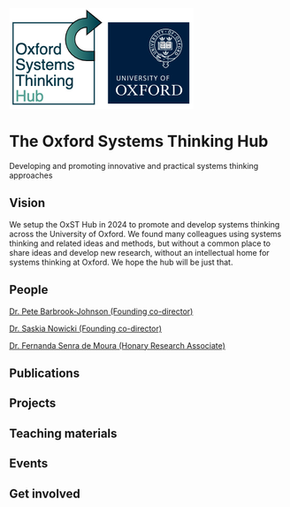 ![alt text](https://github.com/OxSTHub/OxSTHub.github.io/blob/main/OSTHubLogoV2.jpg?raw=true)


# The Oxford Systems Thinking Hub
Developing and promoting innovative and practical systems thinking approaches

## Vision
We setup the OxST Hub in 2024 to promote and develop systems thinking across the University of Oxford. We found many colleagues using systems thinking and related ideas and methods, but without a common place to share ideas and develop new research, without an intellectual home for systems thinking at Oxford. We hope the hub will be just that.

## People
[Dr. Pete Barbrook-Johnson (Founding co-director)](https://www.inet.ox.ac.uk/people/peter-barbrook-johnson)

[Dr. Saskia Nowicki (Founding co-director)](https://www.geog.ox.ac.uk/staff/snowicki.html)

[Dr. Fernanda Senra de Moura (Honary Research Associate)](https://www.inet.ox.ac.uk:8443/people/fernanda-senra-de-moura)


## Publications

## Projects

## Teaching materials

## Events

## Get involved
